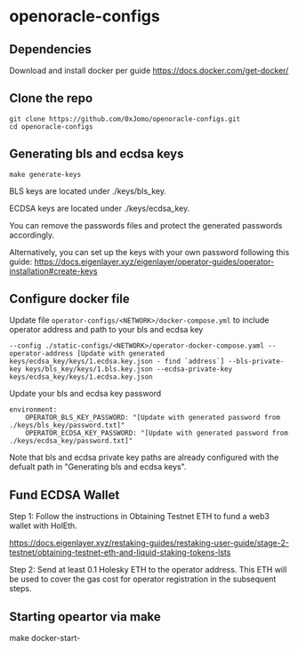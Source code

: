 # openoracle-configs

## Dependencies
Download and install docker per guide https://docs.docker.com/get-docker/

## Clone the repo
```
git clone https://github.com/0xJomo/openoracle-configs.git
cd openoracle-configs
```

## Generating bls and ecdsa keys

```
make generate-keys
```

BLS keys are located under ./keys/bls_key.

ECDSA keys are located under ./keys/ecdsa_key.

You can remove the passwords files and protect the generated passwords accordingly.

Alternatively, you can set up the keys with your own password following this guide: https://docs.eigenlayer.xyz/eigenlayer/operator-guides/operator-installation#create-keys


## Configure docker file
Update file `operator-configs/<NETWORK>/docker-compose.yml` to include operator address and path to your bls and ecdsa key 

```
--config ./static-configs/<NETWORK>/operator-docker-compose.yaml --operator-address [Update with generated keys/ecdsa_key/keys/1.ecdsa.key.json - find `address`] --bls-private-key keys/bls_key/keys/1.bls.key.json --ecdsa-private-key keys/ecdsa_key/keys/1.ecdsa.key.json
```

Update your bls and ecdsa key password 

```
environment:
    OPERATOR_BLS_KEY_PASSWORD: "[Update with generated password from ./keys/bls_key/password.txt]"
    OPERATOR_ECDSA_KEY_PASSWORD: "[Update with generated password from ./keys/ecdsa_key/password.txt]"
```

Note that bls and ecdsa private key paths are already configured with the defualt path in "Generating bls and ecdsa keys". 

## Fund ECDSA Wallet
Step 1: Follow the instructions in Obtaining Testnet ETH to fund a web3 wallet with HolEth.

https://docs.eigenlayer.xyz/restaking-guides/restaking-user-guide/stage-2-testnet/obtaining-testnet-eth-and-liquid-staking-tokens-lsts

Step 2: Send at least 0.1 Holesky ETH to the operator address. This ETH will be used to cover the gas cost for operator registration in the subsequent steps.


## Starting opeartor via make
make docker-start-<NETWORK>
